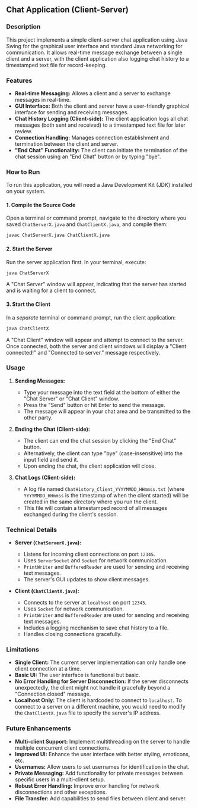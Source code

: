 ## Chat Application (Client-Server)

### Description

This project implements a simple client-server chat application using Java Swing for the graphical user interface and standard Java networking for communication. It allows real-time message exchange between a single client and a server, with the client application also logging chat history to a timestamped text file for record-keeping.

### Features

  * **Real-time Messaging:** Allows a client and a server to exchange messages in real-time.
  * **GUI Interface:** Both the client and server have a user-friendly graphical interface for sending and receiving messages.
  * **Chat History Logging (Client-side):** The client application logs all chat messages (both sent and received) to a timestamped text file for later review.
  * **Connection Handling:** Manages connection establishment and termination between the client and server.
  * **"End Chat" Functionality:** The client can initiate the termination of the chat session using an "End Chat" button or by typing "bye".

### How to Run

To run this application, you will need a Java Development Kit (JDK) installed on your system.

#### 1\. Compile the Source Code

Open a terminal or command prompt, navigate to the directory where you saved `ChatServerX.java` and `ChatClientX.java`, and compile them:

```bash
javac ChatServerX.java ChatClientX.java
```

#### 2\. Start the Server

Run the server application first. In your terminal, execute:

```bash
java ChatServerX
```

A "Chat Server" window will appear, indicating that the server has started and is waiting for a client to connect.

#### 3\. Start the Client

In a *separate* terminal or command prompt, run the client application:

```bash
java ChatClientX
```

A "Chat Client" window will appear and attempt to connect to the server. Once connected, both the server and client windows will display a "Client connected\!" and "Connected to server." message respectively.

### Usage

1.  **Sending Messages:**

      * Type your message into the text field at the bottom of either the "Chat Server" or "Chat Client" window.
      * Press the "Send" button or hit Enter to send the message.
      * The message will appear in your chat area and be transmitted to the other party.

2.  **Ending the Chat (Client-side):**

      * The client can end the chat session by clicking the "End Chat" button.
      * Alternatively, the client can type "bye" (case-insensitive) into the input field and send it.
      * Upon ending the chat, the client application will close.

3.  **Chat Logs (Client-side):**

      * A log file named `ChatHistory_Client_YYYYMMDD_HHmmss.txt` (where `YYYYMMDD_HHmmss` is the timestamp of when the client started) will be created in the same directory where you run the client.
      * This file will contain a timestamped record of all messages exchanged during the client's session.

### Technical Details

  * **Server (`ChatServerX.java`):**

      * Listens for incoming client connections on port `12345`.
      * Uses `ServerSocket` and `Socket` for network communication.
      * `PrintWriter` and `BufferedReader` are used for sending and receiving text messages.
      * The server's GUI updates to show client messages.

  * **Client (`ChatClientX.java`):**

      * Connects to the server at `localhost` on port `12345`.
      * Uses `Socket` for network communication.
      * `PrintWriter` and `BufferedReader` are used for sending and receiving text messages.
      * Includes a logging mechanism to save chat history to a file.
      * Handles closing connections gracefully.

### Limitations

  * **Single Client:** The current server implementation can only handle one client connection at a time.
  * **Basic UI:** The user interface is functional but basic.
  * **No Error Handling for Server Disconnection:** If the server disconnects unexpectedly, the client might not handle it gracefully beyond a "Connection closed" message.
  * **Localhost Only:** The client is hardcoded to connect to `localhost`. To connect to a server on a different machine, you would need to modify the `ChatClientX.java` file to specify the server's IP address.

### Future Enhancements

  * **Multi-client Support:** Implement multithreading on the server to handle multiple concurrent client connections.
  * **Improved UI:** Enhance the user interface with better styling, emoticons, etc.
  * **Usernames:** Allow users to set usernames for identification in the chat.
  * **Private Messaging:** Add functionality for private messages between specific users in a multi-client setup.
  * **Robust Error Handling:** Improve error handling for network disconnections and other exceptions.
  * **File Transfer:** Add capabilities to send files between client and server.
